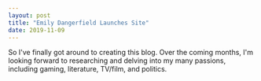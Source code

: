 ```yaml
---
layout: post
title: "Emily Dangerfield Launches Site"
date: 2019-11-09
---
```


So I've finally got around to creating this blog. Over the coming months, I'm looking forward to researching and delving into my many passions, including gaming, literature, TV/film, and politics.
